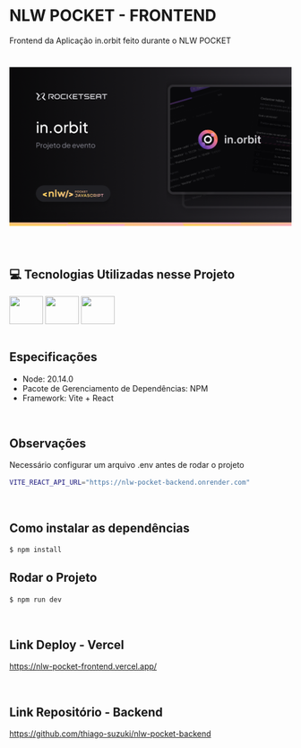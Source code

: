 # NLW POCKET - FRONTEND
Frontend da Aplicação in.orbit feito durante o NLW POCKET

<h1 align="center">
  <img alt="NLW" title="NLW" width="700" src=".github/app.png" />
</h1>


<br>

## 💻 Tecnologias Utilizadas nesse Projeto
<div style="display: inline_block">
  <img align="center" height="50" width="60" src="https://cdn.jsdelivr.net/gh/devicons/devicon/icons/react/react-original.svg">
  <img align="center" height="50" width="60" src="https://cdn.jsdelivr.net/gh/devicons/devicon@latest/icons/tailwindcss/tailwindcss-original-wordmark.svg">
  <img align="center" height="50" width="60" src="https://cdn.jsdelivr.net/gh/devicons/devicon@latest/icons/typescript/typescript-original.svg">
</div>

<br>

## Especificações
- Node: 20.14.0
- Pacote de Gerenciamento de Dependências: NPM
- Framework: Vite + React

<br>

## Observações
Necessário configurar um arquivo .env antes de rodar o projeto
```bash
VITE_REACT_API_URL="https://nlw-pocket-backend.onrender.com"
```

<br>

## Como instalar as dependências
```bash
$ npm install
```

## Rodar o Projeto
```bash
$ npm run dev
```

<br>

## Link Deploy - Vercel
https://nlw-pocket-frontend.vercel.app/

<br>

## Link Repositório - Backend
https://github.com/thiago-suzuki/nlw-pocket-backend
